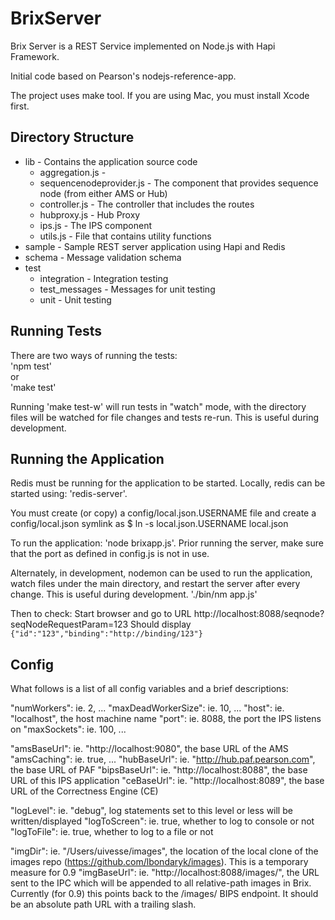 BrixServer
==========

Brix Server is a REST Service implemented on Node.js with Hapi Framework.

Initial code based on Pearson's nodejs-reference-app.

The project uses make tool. If you are using Mac, you must install Xcode first.

Directory Structure
-------------------
- lib    - Contains the application source code
  - aggregation.js - 
  - sequencenodeprovider.js    - The component that provides sequence node (from either AMS or Hub)
  - controller.js  - The controller that includes the routes
  - hubproxy.js    - Hub Proxy
  - ips.js         - The IPS component
  - utils.js       - File that contains utility functions
- sample - Sample REST server application using Hapi and Redis 
- schema - Message validation schema
- test
  - integration   - Integration testing
  - test_messages - Messages for unit testing
  - unit          - Unit testing

Running Tests
-------------
There are two ways of running the tests:  
  'npm test'  
or  
  'make test'

Running 'make test-w' will run tests in "watch" mode, with the directory files will be watched for
file changes and tests re-run.  This is useful during development.

Running the Application
-----------------------
Redis must be running for the application to be started.  Locally, redis can be started using:
'redis-server'.

You must create (or copy) a config/local.json.USERNAME file and create a config/local.json symlink as
$ ln -s local.json.USERNAME local.json 

To run the application:
'node brixapp.js'.
Prior running the server, make sure that the port as defined in config.js is not in use.

Alternately, in development, nodemon can be used to run the application, watch files under the
main directory, and restart the server after every change.  This is useful during development.
'./bin/nm app.js'

Then to check: Start browser and go to URL http://localhost:8088/seqnode?seqNodeRequestParam=123
Should display  
`{"id":"123","binding":"http://binding/123"}`

Config
------
What follows is a list of all config variables and a brief descriptions:

  "numWorkers": ie. 2, ...
  "maxDeadWorkerSize": ie. 10, ...
  "host": ie. "localhost", the host machine name 
  "port": ie. 8088, the port the IPS listens on
  "maxSockets": ie. 100, ...

  "amsBaseUrl": ie. "http://localhost:9080", the base URL of the AMS
  "amsCaching": ie. true, ...
  "hubBaseUrl": ie. "http://hub.paf.pearson.com", the base URL of PAF
  "bipsBaseUrl": ie. "http://localhost:8088", the base URL of this IPS application
  "ceBaseUrl": ie. "http://localhost:8089", the base URL of the Correctness Engine (CE)

  "logLevel": ie. "debug", log statements set to this level or less will be written/displayed
  "logToScreen": ie. true, whether to log to console or not
  "logToFile": ie. true, whether to log to a file or not

  "imgDir": ie. "/Users/uivesse/images", the location of the local clone of the images
            repo (https://github.com/lbondaryk/images).  This is a temporary measure for 0.9
  "imgBaseUrl": ie. "http://localhost:8088/images/", the URL sent to the IPC which will be appended
                to all relative-path images in Brix.  Currently (for 0.9) this points back to the
                /images/ BIPS endpoint.  It should be an absolute path URL with a trailing slash.
